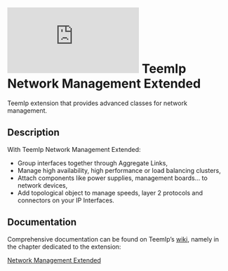 # ![stack](https://wiki.teemip.net/lib/exe/fetch.php?media=extensions:icons8-stack.png) TeemIp Network Management Extended

TeemIp extension that provides advanced classes for network management.

## Description

With TeemIp Network Management Extended:

- Group interfaces together through Aggregate Links,
- Manage high availability, high performance or load balancing clusters,
- Attach components like power supplies, management boards… to network devices,
- Add topological object to manage speeds, layer 2 protocols and connectors on your IP Interfaces.

## Documentation

Comprehensive documentation can be found on TeemIp’s [wiki][1], namely in the chapter dedicated to the extension:

[Network Management Extended][2]

[1]: https://wiki.teemip.net

[2]: https://wiki.teemip.net/doku.php?id=extensions:teemip-network-mgmt-extended
